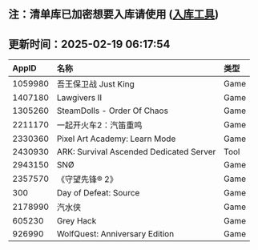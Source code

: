 ## 注：清单库已加密想要入库请使用 ([入库工具](https://github.com/BlankTMing/ManifestAutoUpdate/releases))

## 更新时间：2025-02-19 06:17:54
| AppID | 名称 | 类型  |
| :-------------------- | :----------------------------- | :----------- |
| 1059980 | 吾王保卫战 Just King| Game |
| 1407180 | Lawgivers II| Game |
| 1305260 | SteamDolls - Order Of Chaos| Game |
| 2211170 | 一起开火车2：汽笛重鸣| Game |
| 2330360 | Pixel Art Academy: Learn Mode| Game |
| 2430930 | ARK: Survival Ascended Dedicated Server| Tool |
| 2943150 | SNØ| Game |
| 2357570 | 《守望先锋® 2》| Game |
| 300 | Day of Defeat: Source| Game |
| 2178990 | 汽水侠| Game |
| 605230 | Grey Hack| Game |
| 926990 | WolfQuest: Anniversary Edition| Game |
